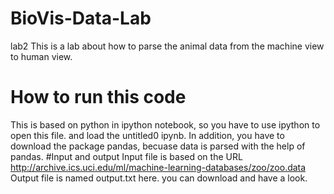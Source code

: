 # BioVis-Data-Lab
lab2
This is a lab about how to parse the animal data from the machine view to human view.
# How to run this code
This is based on python in ipython notebook, so you have to use ipython to open this file. and load the untitled0 ipynb. In addition, you have to download the package pandas, becuase data is parsed with the help of pandas.
#Input and output
Input file is based on the URL http://archive.ics.uci.edu/ml/machine-learning-databases/zoo/zoo.data
Output file is named output.txt here. you can download and have a look.
